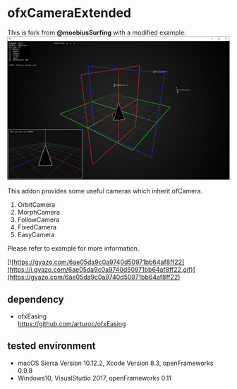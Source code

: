 # ofxCameraExtended

This is fork from **@moebiusSurfing** with a modified example:  
![image](Capture.PNG?raw=true "image")  

This addon provides some useful cameras which inherit ofCamera.  
1. OrbitCamera  
2. MorphCamera  
3. FollowCamera  
4. FixedCamera  
5. EasyCamera  

Please refer to example for more information.  

[![https://gyazo.com/6ae05da9c0a9740d50971bb64af8ff22](https://i.gyazo.com/6ae05da9c0a9740d50971bb64af8ff22.gif)](https://gyazo.com/6ae05da9c0a9740d50971bb64af8ff22)

## dependency
- ofxEasing  
https://github.com/arturoc/ofxEasing

## tested environment
- macOS Sierra Version 10.12.2, Xcode Version 8.3, openFrameworks 0.9.8
- Windows10, VisualStudio 2017, openFrameworks 0.11
